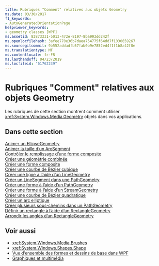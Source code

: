 ```yaml
---
title: Rubriques "Comment" relatives aux objets Geometry
ms.date: 03/30/2017
f1_keywords:
- AutoGeneratedOrientationPage
helpviewer_keywords:
- geometry classes [WPF]
ms.assetid: 83873331-b013-472e-8197-8ba993dd242f
ms.openlocfilehash: 3afee770e36b7daea754775f64dd7f1030659267
ms.sourcegitcommit: 9b552addadfb57fab0b9e7852ed4f1f1b8a42f8e
ms.translationtype: MT
ms.contentlocale: fr-FR
ms.lasthandoff: 04/23/2019
ms.locfileid: "61762239"
---
```

# <a name="geometries-how-to-topics"></a>Rubriques "Comment" relatives aux objets Geometry
Les rubriques de cette section montrent comment utiliser <xref:System.Windows.Media.Geometry> objets dans vos applications.  
  
## <a name="in-this-section"></a>Dans cette section  
 [Animer un EllipseGeometry](how-to-animate-an-ellipsegeometry.md)  
 [Animer la taille d’un ArcSegment](how-to-animate-the-size-of-an-arcsegment.md)  
 [Contrôler le remplissage d’une forme composite](how-to-control-the-fill-of-a-composite-shape.md)  
 [Créer une géométrie combinée](how-to-create-a-combined-geometry.md)  
 [Créer une forme composite](how-to-create-a-composite-shape.md)  
 [Créer une courbe de Bézier cubique](how-to-create-a-cubic-bezier-curve.md)  
 [Créer une ligne à l’aide d’un LineGeometry](how-to-create-a-line-using-a-linegeometry.md)  
 [Créer un LineSegment dans une PathGeometry](how-to-create-a-linesegment-in-a-pathgeometry.md)  
 [Créer une forme à l’aide d’un PathGeometry](how-to-create-a-shape-by-using-a-pathgeometry.md)  
 [Créer une forme à l’aide d’un StreamGeometry](how-to-create-a-shape-using-a-streamgeometry.md)  
 [Créer une courbe de Bézier quadratique](how-to-create-a-quadratic-bezier-curve.md)  
 [Créer un arc elliptique](how-to-create-an-elliptical-arc.md)  
 [Créer plusieurs sous-chemins dans un PathGeometry](how-to-create-multiple-subpaths-within-a-pathgeometry.md)  
 [Définir un rectangle à l’aide d’un RectangleGeometry](how-to-define-a-rectangle-using-a-rectanglegeometry.md)  
 [Arrondir les angles d’un RectangleGeometry](how-to-round-the-corners-of-a-rectanglegeometry.md)  
  
## <a name="see-also"></a>Voir aussi

- <xref:System.Windows.Media.Brushes>
- <xref:System.Windows.Shapes.Shape>
- [Vue d’ensemble des formes et dessins de base dans WPF](shapes-and-basic-drawing-in-wpf-overview.md)
- [Graphiques et multimédia](index.md)
